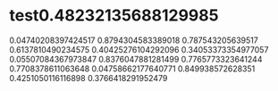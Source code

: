 # test0.48232135688129985
0.04740208397424517
0.8794304583389018
0.787543205639517
0.6137810490234575
0.40425276104292096
0.34053373354977057
0.05507084367973847
0.8376047881281499
0.7765773323641244
0.7708378611063648
0.04758662177640771
0.849938572628351
0.4251050116116898
0.3766418291952479
